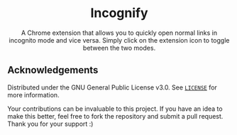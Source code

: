 <div align="center">
<h1 align="center">Incognify</h1>

<p align="center">
A Chrome extension that allows you to quickly open normal links in incognito mode and vice versa. Simply click on the extension icon to toggle between the two modes.
</p>
</div>

## Acknowledgements

Distributed under the GNU General Public License v3.0. See <a href="https://github.com/kunal-ma/Incognify/blob/main/LICENSE">`LICENSE`</a> for more information.

Your contributions can be invaluable to this project. If you have an idea to make this better, feel free to fork the repository and submit a pull request. Thank you for your support :)
